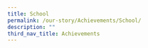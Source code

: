 ```yaml
---
title: School
permalink: /our-story/Achievements/School/
description: ""
third_nav_title: Achievements
---
```

